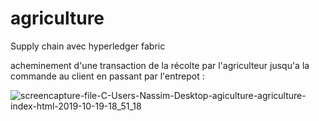 # agriculture

Supply chain avec hyperledger fabric 

acheminement d'une transaction de la récolte par l'agriculteur jusqu'a la commande au client en passant par l'entrepot : 

![screencapture-file-C-Users-Nassim-Desktop-agiculture-agriculture-index-html-2019-10-19-18_51_18](https://user-images.githubusercontent.com/25037174/67149123-abf60c80-f2a7-11e9-8bf1-fedacb71973a.png)



